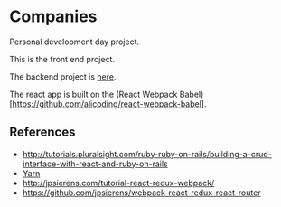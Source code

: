 # Companies

Personal development day project.

This is the front end project.

The backend project is [here](https://github.com/scottjbarr/companies).

The react app is built on the (React Webpack Babel)[https://github.com/alicoding/react-webpack-babel].

## References

- http://tutorials.pluralsight.com/ruby-ruby-on-rails/building-a-crud-interface-with-react-and-ruby-on-rails
- [Yarn](https://code.facebook.com/posts/1840075619545360)
- http://jpsierens.com/tutorial-react-redux-webpack/
- https://github.com/jpsierens/webpack-react-redux-react-router
